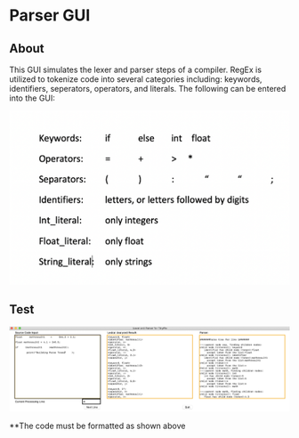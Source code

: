 # Parser GUI

## About

This GUI simulates the lexer and parser steps of a compiler. RegEx is utilized to tokenize code into several categories including: keywords, identifiers, seperators, operators, and literals. The following can be entered into the GUI:

![Tokens](https://github.com/rpaleno/Parser/blob/main/ReadMe_Assets/key.png)

## Test

![Tokens](https://github.com/rpaleno/Parser/blob/main/ReadMe_Assets/test.png)

\*\*The code must be formatted as shown above

